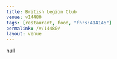```yaml
---
title: British Legion Club
venue: v14480
tags: [restaurant, food, "fhrs:414146"]
permalink: /v/14480/
layout: venue
---
```

null